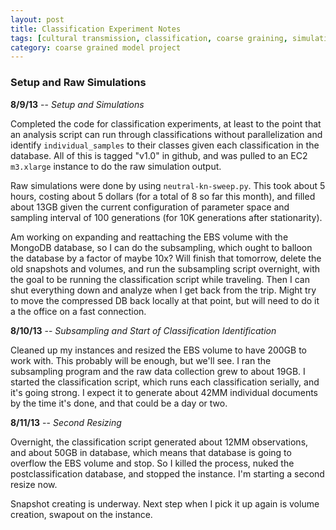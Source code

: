 ```yaml
---
layout: post
title: Classification Experiment Notes
tags: [cultural transmission, classification, coarse graining, simulation, ctpy, dissertation, experiments]
category: coarse grained model project
---
```

### Setup and Raw Simulations ###

**8/9/13** -- _Setup and Simulations_

Completed the code for classification experiments, at least to the point that an analysis script can run through classifications without parallelization and identify `individual_samples` to their classes given each classification in the database.  All of this is tagged "v1.0" in github, and was pulled to an EC2 `m3.xlarge` instance to do the raw simulation output.  

Raw simulations were done by using `neutral-kn-sweep.py`.  This took about 5 hours, costing about 5 dollars (for a total of 8 so far this month), and filled about 13GB given the current configuration of parameter space and sampling interval of 100 generations (for 10K generations after stationarity).  

Am working on expanding and reattaching the EBS volume with the MongoDB database, so I can do the subsampling, which ought to balloon the database by a factor of maybe 10x?  Will finish that tomorrow, delete the old snapshots and volumes, and run the subsampling script overnight, with the goal to be running the classification script while traveling.  Then I can shut everything down and analyze when I get back from the trip.  Might try to move the compressed DB back locally at that point, but will need to do it a the office on a fast connection.  

**8/10/13** -- _Subsampling and Start of Classification Identification_

Cleaned up my instances and resized the EBS volume to have 200GB to work with.  This probably will be enough, but we'll see.  I ran the subsampling program and the raw data collection grew to about 19GB.  I started the classification script, which runs each classification serially, and it's going strong.  I expect it to generate about 42MM individual documents by the time it's done, and that could be a day or two.  

**8/11/13** -- _Second Resizing_

Overnight, the classification script generated about 12MM observations, and about 50GB in database, which means that database is going to overflow the EBS volume and stop.  So I killed the process, nuked the postclassification database, and stopped the instance.  I'm starting a second resize now.  

Snapshot creating is underway.  Next step when I pick it up again is volume creation, swapout on the instance.


